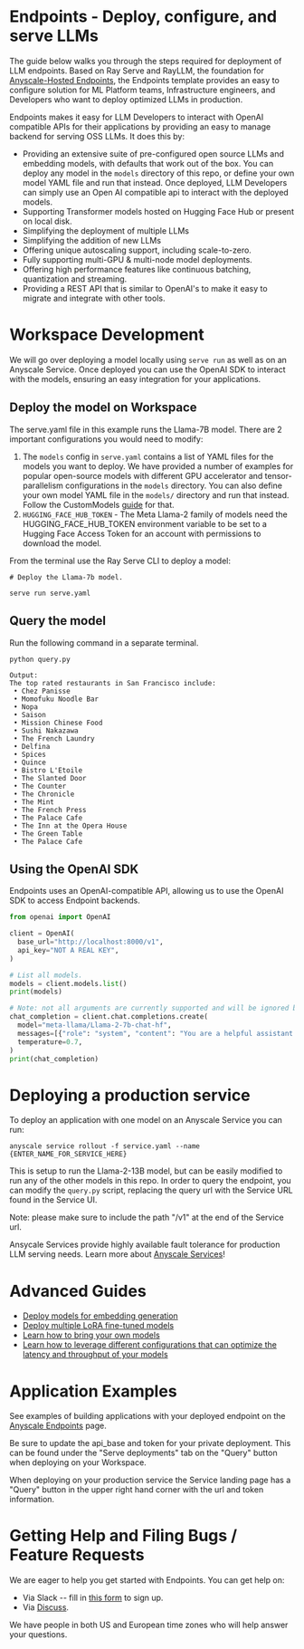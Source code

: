 # Endpoints - Deploy, configure, and serve LLMs 

The guide below walks you through the steps required for deployment of LLM endpoints. Based on Ray Serve and RayLLM, the foundation for [Anyscale-Hosted Endpoints](http://anyscale.com/endpoints), the Endpoints template provides an easy to configure solution for ML Platform teams, Infrastructure engineers, and Developers who want to deploy optimized LLMs in production. 

Endpoints makes it easy for LLM Developers to interact with OpenAI compatible APIs for their applications by providing an easy to manage backend for serving OSS LLMs.  It does this by:

- Providing an extensive suite of pre-configured open source LLMs and embedding models, with defaults that work out of the box. You can deploy any model in the `models` directory of this repo, or define your own model YAML file and run that instead. Once deployed, LLM Developers can simply use an Open AI compatible api to interact with the deployed models.
- Supporting Transformer models hosted on Hugging Face Hub or present on local disk.
- Simplifying the deployment of multiple LLMs
- Simplifying the addition of new LLMs
- Offering unique autoscaling support, including scale-to-zero.
- Fully supporting multi-GPU & multi-node model deployments.
- Offering high performance features like continuous batching, quantization and streaming.
- Providing a REST API that is similar to OpenAI's to make it easy to migrate and integrate with other tools.

# Workspace Development

We will go over deploying a model locally using `serve run` as well as on an Anyscale Service. Once deployed you can use the OpenAI SDK to interact with the models, ensuring an easy integration for your applications.  

## Deploy the model on Workspace

The serve.yaml file in this example runs the Llama-7B model. There are 2 important configurations you would need to modify:
1. The `models` config in `serve.yaml` contains a list of YAML files for the models you want to deploy. We have provided a number of examples for popular open-source models with different GPU accelerator and tensor-parallelism configurations in the `models` directory. You can also define your own model YAML file in the `models/` directory and run that instead. Follow the CustomModels [guide](CustomModels.md) for that.
2. `HUGGING_FACE_HUB_TOKEN` - The Meta Llama-2 family of models need the HUGGING_FACE_HUB_TOKEN environment variable to be set to a Hugging Face Access Token for an account with permissions to download the model.

From the terminal use the Ray Serve CLI to deploy a model:

```shell
# Deploy the Llama-7b model. 

serve run serve.yaml
```

## Query the model

Run the following command in a separate terminal. 

```shell
python query.py
```
```text
Output:
The top rated restaurants in San Francisco include:
 • Chez Panisse
 • Momofuku Noodle Bar
 • Nopa
 • Saison
 • Mission Chinese Food
 • Sushi Nakazawa
 • The French Laundry
 • Delfina
 • Spices
 • Quince
 • Bistro L'Etoile
 • The Slanted Door
 • The Counter
 • The Chronicle
 • The Mint
 • The French Press
 • The Palace Cafe
 • The Inn at the Opera House
 • The Green Table
 • The Palace Cafe
```

## Using the OpenAI SDK

Endpoints uses an OpenAI-compatible API, allowing us to use the OpenAI SDK to access Endpoint backends.

```python
from openai import OpenAI

client = OpenAI(
  base_url="http://localhost:8000/v1",
  api_key="NOT A REAL KEY",
)

# List all models.
models = client.models.list()
print(models)

# Note: not all arguments are currently supported and will be ignored by the backend.
chat_completion = client.chat.completions.create(
  model="meta-llama/Llama-2-7b-chat-hf",
  messages=[{"role": "system", "content": "You are a helpful assistant."}, {"role": "user", "content": "Say 'test'."}],
  temperature=0.7,
)
print(chat_completion)

```

# Deploying a production service

To deploy an application with one model on an Anyscale Service you can run:

```shell
anyscale service rollout -f service.yaml --name {ENTER_NAME_FOR_SERVICE_HERE}
```

This is setup to run the Llama-2-13B model, but can be easily modified to run any of the other models in this repo.
In order to query the endpoint, you can modify the `query.py` script, replacing the query url with the Service URL found in the Service UI.

Note: please make sure to include the path "/v1" at the end of the Service url.

Ansycale Services provide highly available fault tolerance for production LLM serving needs.  Learn more about [Anyscale Services](https://docs.anyscale.com/productionize/services/get-started)!

# Advanced Guides

* [Deploy models for embedding generation](EmbeddingModels.md)
* [Deploy multiple LoRA fine-tuned models](DeployLora.md)
* [Learn how to bring your own models](CustomModels.md)
* [Learn how to leverage different configurations that can optimize the latency and throughput of your models](CustomModels.md)

# Application Examples
See examples of building applications with your deployed endpoint on the [Anyscale Endpoints](https://docs.endpoints.anyscale.com/category/examples) page.

Be sure to update the api_base and token for your private deployment.  This can be found under the "Serve deployments" tab on the "Query" button when deploying on your Workspace.

When deploying on your production service the Service landing page has a "Query" button in the upper right hand corner with the url and token information.

# Getting Help and Filing Bugs / Feature Requests

We are eager to help you get started with Endpoints. You can get help on: 

- Via Slack -- fill in [this form](https://docs.google.com/forms/d/e/1FAIpQLSfAcoiLCHOguOm8e7Jnn-JJdZaCxPGjgVCvFijHB5PLaQLeig/viewform) to sign up. 
- Via [Discuss](https://discuss.ray.io/c/llms-generative-ai/27). 

We have people in both US and European time zones who will help answer your questions. 

